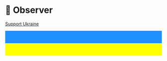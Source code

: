 # 🎩 Observer

[Support Ukraine](https://savelife.in.ua/)
<div style="background-color: #1E90FF; width: 100%; height: 40px">&nbsp;</div>
<div style="background-color: #FFFF00; width: 100%; height: 40px">&nbsp;</div>
